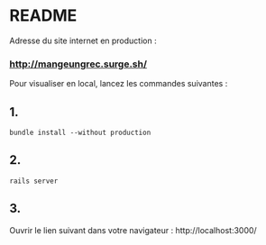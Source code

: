 # README

Adresse du site internet en production :

### http://mangeungrec.surge.sh/

Pour visualiser en local, lancez les commandes suivantes :

## 1.

```
bundle install --without production
```

## 2.

```
rails server
```

## 3.

Ouvrir le lien suivant dans votre navigateur : http://localhost:3000/
